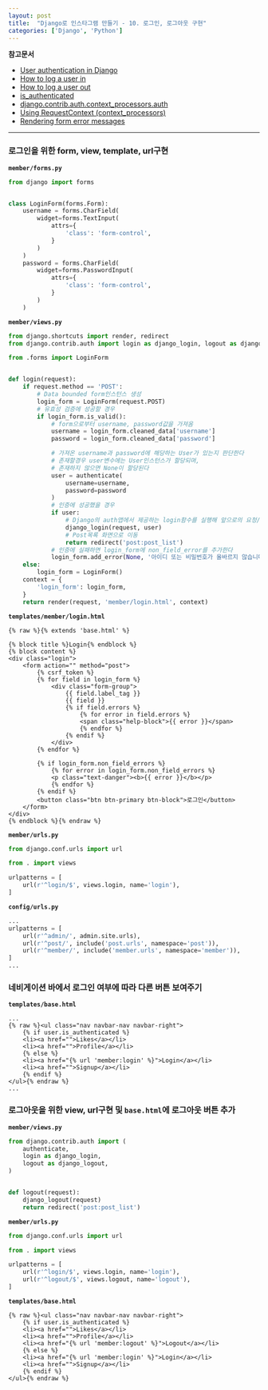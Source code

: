 ```yaml
---
layout: post
title:  "Django로 인스타그램 만들기 - 10. 로그인, 로그아웃 구현"
categories: ['Django', 'Python']
---
```


**참고문서**
- [User authentication in Django](https://docs.djangoproject.com/en/1.11/topics/auth/#user-authentication-in-django)
- [How to log a user in](https://docs.djangoproject.com/en/1.11/topics/auth/default/#how-to-log-a-user-in)
- [How to log a user out](https://docs.djangoproject.com/en/1.11/topics/auth/default/#how-to-log-a-user-out)
- [is_authenticated](https://docs.djangoproject.com/en/1.11/ref/contrib/auth/#django.contrib.auth.models.User.is_authenticated)
- [django.contrib.auth.context_processors.auth](https://docs.djangoproject.com/ko/1.11/ref/templates/api/#django-contrib-auth-context-processors-auth)
- [Using RequestContext (context_processors)](https://docs.djangoproject.com/ko/1.11/ref/templates/api/#using-requestcontext)
- [Rendering form error messages](https://docs.djangoproject.com/en/1.11/topics/forms/#rendering-form-error-messages)

---

### 로그인을 위한 form, view, template, url구현

**`member/forms.py`**

```python
from django import forms


class LoginForm(forms.Form):
    username = forms.CharField(
        widget=forms.TextInput(
            attrs={
                'class': 'form-control',
            }
        )
    )
    password = forms.CharField(
        widget=forms.PasswordInput(
            attrs={
                'class': 'form-control',
            }
        )
    )
```


**`member/views.py`**

```python
from django.shortcuts import render, redirect
from django.contrib.auth import login as django_login, logout as django_logout, authenticate

from .forms import LoginForm


def login(request):
    if request.method == 'POST':
        # Data bounded form인스턴스 생성
        login_form = LoginForm(request.POST)
        # 유효성 검증에 성공할 경우
        if login_form.is_valid():
            # form으로부터 username, password값을 가져옴
            username = login_form.cleaned_data['username']
            password = login_form.cleaned_data['password']

            # 가져온 username과 password에 해당하는 User가 있는지 판단한다
            # 존재할경우 user변수에는 User인스턴스가 할당되며,
            # 존재하지 않으면 None이 할당된다
            user = authenticate(
                username=username,
                password=password
            )
            # 인증에 성공했을 경우
            if user:
                # Django의 auth앱에서 제공하는 login함수를 실행해 앞으로의 요청/응답에 세션을 유지한다
                django_login(request, user)
                # Post목록 화면으로 이동
                return redirect('post:post_list')
            # 인증에 실패하면 login_form에 non_field_error를 추가한다
            login_form.add_error(None, '아이디 또는 비밀번호가 올바르지 않습니다')
    else:
        login_form = LoginForm()
    context = {
        'login_form': login_form,
    }
    return render(request, 'member/login.html', context)
```

**`templates/member/login.html`**

```django
{% raw %}{% extends 'base.html' %}

{% block title %}Login{% endblock %}
{% block content %}
<div class="login">
	<form action="" method="post">
		{% csrf_token %}
		{% for field in login_form %}
			<div class="form-group">
				{{ field.label_tag }}
				{{ field }}
				{% if field.errors %}
					{% for error in field.errors %}
					<span class="help-block">{{ error }}</span>
					{% endfor %}
				{% endif %}
			</div>
		{% endfor %}

		{% if login_form.non_field_errors %}
			{% for error in login_form.non_field_errors %}
			<p class="text-danger"><b>{{ error }}</b></p>
			{% endfor %}
		{% endif %}
		<button class="btn btn-primary btn-block">로그인</button>
	</form>
</div>
{% endblock %}{% endraw %}
```

**`member/urls.py`**

```python
from django.conf.urls import url

from . import views

urlpatterns = [
    url(r'^login/$', views.login, name='login'),
]
```

**`config/urls.py`**

```python
...
urlpatterns = [
    url(r'^admin/', admin.site.urls),
    url(r'^post/', include('post.urls', namespace='post')),
    url(r'^member/', include('member.urls', namespace='member')),
]
...
```

### 네비게이션 바에서 로그인 여부에 따라 다른 버튼 보여주기

**`templates/base.html`**

```django
...
{% raw %}<ul class="nav navbar-nav navbar-right">
	{% if user.is_authenticated %}
	<li><a href="">Likes</a></li>
	<li><a href="">Profile</a></li>
	{% else %}
	<li><a href="{% url 'member:login' %}">Login</a></li>
	<li><a href="">Signup</a></li>
	{% endif %}
</ul>{% endraw %}
...
```

### 로그아웃을 위한 view, url구현 및 `base.html`에 로그아웃 버튼 추가

**`member/views.py`**

```python
from django.contrib.auth import (
    authenticate,
    login as django_login,
    logout as django_logout,
)


def logout(request):
    django_logout(request)
    return redirect('post:post_list')
```

**`member/urls.py`**

```python
from django.conf.urls import url

from . import views

urlpatterns = [
    url(r'^login/$', views.login, name='login'),
    url(r'^logout/$', views.logout, name='logout'),
]
```

**`templates/base.html`**

```django
{% raw %}<ul class="nav navbar-nav navbar-right">
	{% if user.is_authenticated %}
	<li><a href="">Likes</a></li>
	<li><a href="">Profile</a></li>
	<li><a href="{% url 'member:logout' %}">Logout</a></li>
	{% else %}
	<li><a href="{% url 'member:login' %}">Login</a></li>
	<li><a href="">Signup</a></li>
	{% endif %}
</ul>{% endraw %}
```